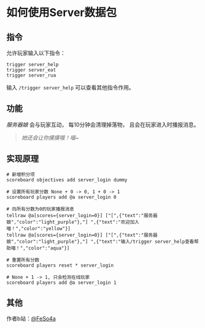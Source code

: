 # 如何使用Server数据包

## 指令
允许玩家输入以下指令：
```mcfunction
trigger server_help
trigger server_eat
trigger server_rua
```
输入 `/trigger server_help` 可以查看其他指令作用。

## 功能
*服务器娘* 会与玩家互动，
每10分钟会清理掉落物，
且会在玩家进入时播报消息。  
> *她还会让你摸摸哦！喵~*

## 实现原理
```mcfunction
# 新增积分项
scoreboard objectives add server_login dummy

# 设置所有玩家分数 None + 0 -> 0, 1 + 0 -> 1
scoreboard players add @a server_login 0

# 向所有分数为0的玩家播报消息
tellraw @a[scores={server_login=0}] ["[",{"text":"服务器娘","color":"light_purple"},"] ",{"text":"欢迎加入喵！","color":"yellow"}]
tellraw @a[scores={server_login=0}] ["[",{"text":"服务器娘","color":"light_purple"},"] ",{"text":"输入/trigger server_help查看帮助喵！","color":"aqua"}]

# 重置所有分数
scoreboard players reset * server_login

# None + 1 -> 1, 只会检测在线玩家
scoreboard players add @a server_login 1
```

## 其他
作者b站：[@FeSo4a](https://space.bilibili.com/3546674548967510 "点击前往")